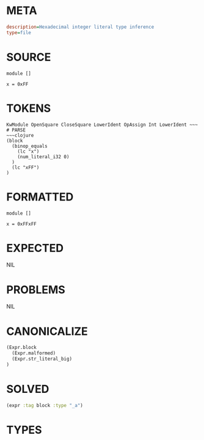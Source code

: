 # META
~~~ini
description=Hexadecimal integer literal type inference
type=file
~~~
# SOURCE
~~~roc
module []

x = 0xFF
~~~
# TOKENS
~~~text
KwModule OpenSquare CloseSquare LowerIdent OpAssign Int LowerIdent ~~~
# PARSE
~~~clojure
(block
  (binop_equals
    (lc "x")
    (num_literal_i32 0)
  )
  (lc "xFF")
)
~~~
# FORMATTED
~~~roc
module []

x = 0xFFxFF
~~~
# EXPECTED
NIL
# PROBLEMS
NIL
# CANONICALIZE
~~~clojure
(Expr.block
  (Expr.malformed)
  (Expr.str_literal_big)
)
~~~
# SOLVED
~~~clojure
(expr :tag block :type "_a")
~~~
# TYPES
~~~roc
~~~
